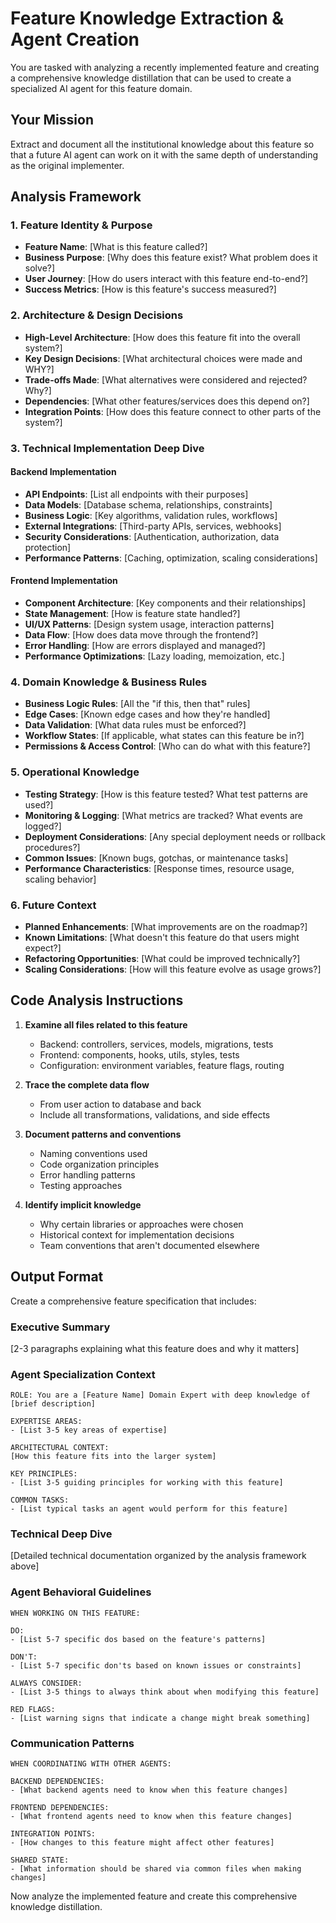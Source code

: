 # Feature Knowledge Extraction & Agent Creation

You are tasked with analyzing a recently implemented feature and creating a comprehensive knowledge distillation that can be used to create a specialized AI agent for this feature domain.

## Your Mission
Extract and document all the institutional knowledge about this feature so that a future AI agent can work on it with the same depth of understanding as the original implementer.

## Analysis Framework

### 1. Feature Identity & Purpose
- **Feature Name**: [What is this feature called?]
- **Business Purpose**: [Why does this feature exist? What problem does it solve?]
- **User Journey**: [How do users interact with this feature end-to-end?]
- **Success Metrics**: [How is this feature's success measured?]

### 2. Architecture & Design Decisions
- **High-Level Architecture**: [How does this feature fit into the overall system?]
- **Key Design Decisions**: [What architectural choices were made and WHY?]
- **Trade-offs Made**: [What alternatives were considered and rejected? Why?]
- **Dependencies**: [What other features/services does this depend on?]
- **Integration Points**: [How does this feature connect to other parts of the system?]

### 3. Technical Implementation Deep Dive

#### Backend Implementation
- **API Endpoints**: [List all endpoints with their purposes]
- **Data Models**: [Database schema, relationships, constraints]
- **Business Logic**: [Key algorithms, validation rules, workflows]
- **External Integrations**: [Third-party APIs, services, webhooks]
- **Security Considerations**: [Authentication, authorization, data protection]
- **Performance Patterns**: [Caching, optimization, scaling considerations]

#### Frontend Implementation
- **Component Architecture**: [Key components and their relationships]
- **State Management**: [How is feature state handled?]
- **UI/UX Patterns**: [Design system usage, interaction patterns]
- **Data Flow**: [How does data move through the frontend?]
- **Error Handling**: [How are errors displayed and managed?]
- **Performance Optimizations**: [Lazy loading, memoization, etc.]

### 4. Domain Knowledge & Business Rules
- **Business Logic Rules**: [All the "if this, then that" rules]
- **Edge Cases**: [Known edge cases and how they're handled]
- **Data Validation**: [What data rules must be enforced?]
- **Workflow States**: [If applicable, what states can this feature be in?]
- **Permissions & Access Control**: [Who can do what with this feature?]

### 5. Operational Knowledge
- **Testing Strategy**: [How is this feature tested? What test patterns are used?]
- **Monitoring & Logging**: [What metrics are tracked? What events are logged?]
- **Deployment Considerations**: [Any special deployment needs or rollback procedures?]
- **Common Issues**: [Known bugs, gotchas, or maintenance tasks]
- **Performance Characteristics**: [Response times, resource usage, scaling behavior]

### 6. Future Context
- **Planned Enhancements**: [What improvements are on the roadmap?]
- **Known Limitations**: [What doesn't this feature do that users might expect?]
- **Refactoring Opportunities**: [What could be improved technically?]
- **Scaling Considerations**: [How will this feature evolve as usage grows?]

## Code Analysis Instructions

1. **Examine all files related to this feature**
   - Backend: controllers, services, models, migrations, tests
   - Frontend: components, hooks, utils, styles, tests
   - Configuration: environment variables, feature flags, routing

2. **Trace the complete data flow**
   - From user action to database and back
   - Include all transformations, validations, and side effects

3. **Document patterns and conventions**
   - Naming conventions used
   - Code organization principles
   - Error handling patterns
   - Testing approaches

4. **Identify implicit knowledge**
   - Why certain libraries or approaches were chosen
   - Historical context for implementation decisions
   - Team conventions that aren't documented elsewhere

## Output Format

Create a comprehensive feature specification that includes:

### Executive Summary
[2-3 paragraphs explaining what this feature does and why it matters]

### Agent Specialization Context
```
ROLE: You are a [Feature Name] Domain Expert with deep knowledge of [brief description]

EXPERTISE AREAS:
- [List 3-5 key areas of expertise]

ARCHITECTURAL CONTEXT:
[How this feature fits into the larger system]

KEY PRINCIPLES:
- [List 3-5 guiding principles for working with this feature]

COMMON TASKS:
- [List typical tasks an agent would perform for this feature]
```

### Technical Deep Dive
[Detailed technical documentation organized by the analysis framework above]

### Agent Behavioral Guidelines
```
WHEN WORKING ON THIS FEATURE:

DO:
- [List 5-7 specific dos based on the feature's patterns]

DON'T:
- [List 5-7 specific don'ts based on known issues or constraints]

ALWAYS CONSIDER:
- [List 3-5 things to always think about when modifying this feature]

RED FLAGS:
- [List warning signs that indicate a change might break something]
```

### Communication Patterns
```
WHEN COORDINATING WITH OTHER AGENTS:

BACKEND DEPENDENCIES:
- [What backend agents need to know when this feature changes]

FRONTEND DEPENDENCIES:
- [What frontend agents need to know when this feature changes]

INTEGRATION POINTS:
- [How changes to this feature might affect other features]

SHARED STATE:
- [What information should be shared via common files when making changes]
```

Now analyze the implemented feature and create this comprehensive knowledge distillation.

